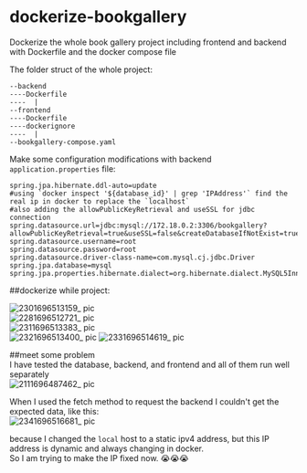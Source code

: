 # dockerize-bookgallery  
Dockerize the whole book gallery project including frontend and  backend with Dockerfile and the docker compose file

The folder struct of the whole project:  
```
--backend
----Dockerfile
----  |  
--frontend
----Dockerfile  
----dockerignore
----  |
--bookgallery-compose.yaml  
```

Make some configuration modifications with backend `application.properties` file:
```
spring.jpa.hibernate.ddl-auto=update
#using `docker inspect '${database_id}' | grep 'IPAddress'` find the real ip in docker to replace the `localhost`
#also adding the allowPublicKeyRetrieval and useSSL for jdbc connection
spring.datasource.url=jdbc:mysql://172.18.0.2:3306/bookgallery?allowPublicKeyRetrieval=true&useSSL=false&createDatabaseIfNotExist=true
spring.datasource.username=root
spring.datasource.password=root
spring.datasource.driver-class-name=com.mysql.cj.jdbc.Driver
spring.jpa.database=mysql
spring.jpa.properties.hibernate.dialect=org.hibernate.dialect.MySQL5InnoDBDialect
```

##dockerize while project:  

![2301696513159_ pic](https://github.com/LukeYu-RX78/dockerize-bookgallery/assets/116868785/38f4fa30-173d-48ad-9f80-fc8f8eb61330)  
![2281696512721_ pic](https://github.com/LukeYu-RX78/dockerize-bookgallery/assets/116868785/e64ca8c7-84e6-416f-8af5-5aed79d7c734)  
![2311696513383_ pic](https://github.com/LukeYu-RX78/dockerize-bookgallery/assets/116868785/c6037b97-e452-4303-8ca7-76b3bf94481a)  
![2321696513400_ pic](https://github.com/LukeYu-RX78/dockerize-bookgallery/assets/116868785/a7b79484-76f0-4dc4-93fa-7e0af20fb0c4) 
![2331696514619_ pic](https://github.com/LukeYu-RX78/dockerize-bookgallery/assets/116868785/06cae9ed-ef6f-4930-8d30-86738fae3008)  

##meet some problem  
I have tested the database, backend, and frontend and all of them run well separately   
![2111696487462_ pic](https://github.com/LukeYu-RX78/dockerize-bookgallery/assets/116868785/2d65f330-099c-4693-bbd5-0811d56ad612)  

When I used the fetch method to request the backend I couldn't get the expected data, like this:  
![2341696516681_ pic](https://github.com/LukeYu-RX78/dockerize-bookgallery/assets/116868785/4a1d73b2-d831-4e85-a554-fd52ab49c9e0)  

because I changed the `local` host to a static ipv4 address, but this IP address is dynamic and always changing in docker.  
So I am trying to make the IP fixed now. 😭😭😭


  

